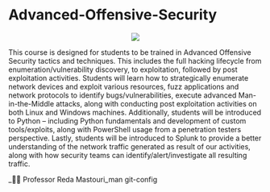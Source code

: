 # Advanced-Offensive-Security

<p align="center">
  <img src="https://image4.owler.com/logo/offensive-security_owler_20200729_200629_original.png" />
</p>

This course is designed for students to be trained in Advanced Offensive Security tactics and techniques. This includes the full hacking lifecycle from enumeration/vulnerability discovery, to exploitation, followed by post exploitation activities. Students will learn how to strategically enumerate network devices and exploit various resources, fuzz applications and network protocols to identify bugs/vulnerabilities, execute advanced Man-in-the-Middle attacks, along with conducting post exploitation activities on both Linux and Windows machines. Additionally, students will be introduced to Python – including Python fundamentals and development of custom tools/exploits, along with PowerShell usage from a penetration testers perspective. Lastly, students will be introduced to Splunk to provide a better understanding of the network traffic generated as result of our activities, along with how security teams can identify/alert/investigate all resulting traffic.


_👨‍🏫 Professor Reda Mastouri_man git-config